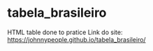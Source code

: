 # tabela_brasileiro
HTML table done to pratice 
Link do site:  https://johnnypeople.github.io/tabela_brasileiro/
